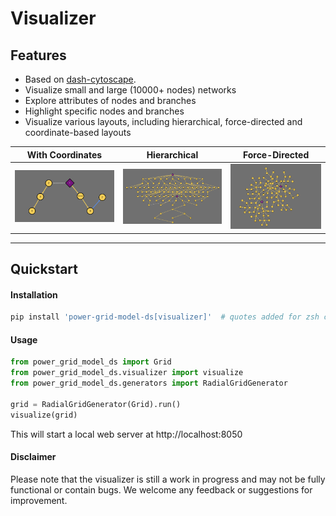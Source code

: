 <!--
SPDX-FileCopyrightText: Contributors to the Power Grid Model project <powergridmodel@lfenergy.org>

SPDX-License-Identifier: MPL-2.0
-->

# Visualizer

## Features

- Based on [dash-cytoscape](https://github.com/plotly/dash-cytoscape).
- Visualize small and large (10000+ nodes) networks 
- Explore attributes of nodes and branches
- Highlight specific nodes and branches
- Visualize various layouts, including hierarchical, force-directed and coordinate-based layouts

With Coordinates    | Hierarchical | Force-Directed
:------------------:|:------------:|:-------------:
<img width="250" alt="Coordinates" src="_static/grid-with-coordinates.png" /> | <img width="250" alt="Hierarchical" src="_static/grid-hierarchical.png" />      |   <img width="250" alt="Force-Directed" src="_static/grid-force-directed.png" />

----- 
## Quickstart
#### Installation
```bash
pip install 'power-grid-model-ds[visualizer]'  # quotes added for zsh compatibility
```

#### Usage
```python
from power_grid_model_ds import Grid
from power_grid_model_ds.visualizer import visualize
from power_grid_model_ds.generators import RadialGridGenerator

grid = RadialGridGenerator(Grid).run()
visualize(grid)
```
This will start a local web server at http://localhost:8050

#### Disclaimer
Please note that the visualizer is still a work in progress and may not be fully functional or contain bugs.
We welcome any feedback or suggestions for improvement.
